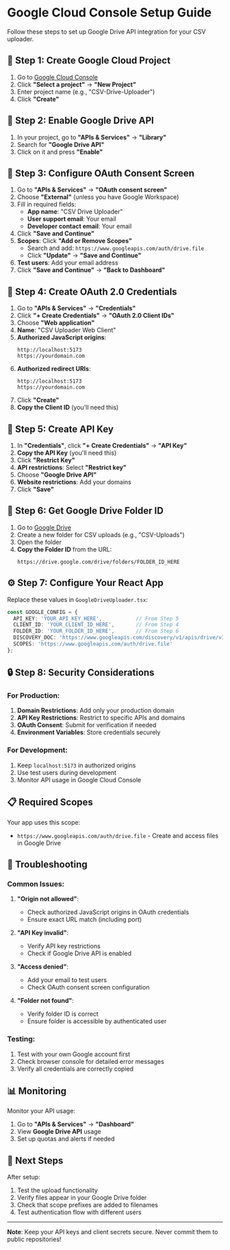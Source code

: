 # Google Cloud Console Setup Guide

Follow these steps to set up Google Drive API integration for your CSV uploader.

## 🚀 Step 1: Create Google Cloud Project

1. Go to [Google Cloud Console](https://console.cloud.google.com/)
2. Click **"Select a project"** → **"New Project"**
3. Enter project name (e.g., "CSV-Drive-Uploader")
4. Click **"Create"**

## 🔧 Step 2: Enable Google Drive API

1. In your project, go to **"APIs & Services"** → **"Library"**
2. Search for **"Google Drive API"**
3. Click on it and press **"Enable"**

## 🔐 Step 3: Configure OAuth Consent Screen

1. Go to **"APIs & Services"** → **"OAuth consent screen"**
2. Choose **"External"** (unless you have Google Workspace)
3. Fill in required fields:
   - **App name**: "CSV Drive Uploader"
   - **User support email**: Your email
   - **Developer contact email**: Your email
4. Click **"Save and Continue"**
5. **Scopes**: Click **"Add or Remove Scopes"**
   - Search and add: `https://www.googleapis.com/auth/drive.file`
   - Click **"Update"** → **"Save and Continue"**
6. **Test users**: Add your email address
7. Click **"Save and Continue"** → **"Back to Dashboard"**

## 🔑 Step 4: Create OAuth 2.0 Credentials

1. Go to **"APIs & Services"** → **"Credentials"**
2. Click **"+ Create Credentials"** → **"OAuth 2.0 Client IDs"**
3. Choose **"Web application"**
4. **Name**: "CSV Uploader Web Client"
5. **Authorized JavaScript origins**:
   ```
   http://localhost:5173
   https://yourdomain.com
   ```
6. **Authorized redirect URIs**:
   ```
   http://localhost:5173
   https://yourdomain.com
   ```
7. Click **"Create"**
8. **Copy the Client ID** (you'll need this)

## 🔐 Step 5: Create API Key

1. In **"Credentials"**, click **"+ Create Credentials"** → **"API Key"**
2. **Copy the API Key** (you'll need this)
3. Click **"Restrict Key"**
4. **API restrictions**: Select **"Restrict key"**
5. Choose **"Google Drive API"**
6. **Website restrictions**: Add your domains
7. Click **"Save"**

## 📁 Step 6: Get Google Drive Folder ID

1. Go to [Google Drive](https://drive.google.com/)
2. Create a new folder for CSV uploads (e.g., "CSV-Uploads")
3. Open the folder
4. **Copy the Folder ID** from the URL:
   ```
   https://drive.google.com/drive/folders/FOLDER_ID_HERE
   ```

## ⚙️ Step 7: Configure Your React App

Replace these values in `GoogleDriveUploader.tsx`:

```typescript
const GOOGLE_CONFIG = {
  API_KEY: 'YOUR_API_KEY_HERE',           // From Step 5
  CLIENT_ID: 'YOUR_CLIENT_ID_HERE',       // From Step 4
  FOLDER_ID: 'YOUR_FOLDER_ID_HERE',       // From Step 6
  DISCOVERY_DOC: 'https://www.googleapis.com/discovery/v1/apis/drive/v3/rest',
  SCOPES: 'https://www.googleapis.com/auth/drive.file'
};
```

## 🔒 Step 8: Security Considerations

### For Production:
1. **Domain Restrictions**: Add only your production domain
2. **API Key Restrictions**: Restrict to specific APIs and domains
3. **OAuth Consent**: Submit for verification if needed
4. **Environment Variables**: Store credentials securely

### For Development:
1. Keep `localhost:5173` in authorized origins
2. Use test users during development
3. Monitor API usage in Google Cloud Console

## 📋 Required Scopes

Your app uses this scope:
- `https://www.googleapis.com/auth/drive.file` - Create and access files in Google Drive

## 🚨 Troubleshooting

### Common Issues:

1. **"Origin not allowed"**:
   - Check authorized JavaScript origins in OAuth credentials
   - Ensure exact URL match (including port)

2. **"API Key invalid"**:
   - Verify API key restrictions
   - Check if Google Drive API is enabled

3. **"Access denied"**:
   - Add your email to test users
   - Check OAuth consent screen configuration

4. **"Folder not found"**:
   - Verify folder ID is correct
   - Ensure folder is accessible by authenticated user

### Testing:
1. Test with your own Google account first
2. Check browser console for detailed error messages
3. Verify all credentials are correctly copied

## 📊 Monitoring

Monitor your API usage:
1. Go to **"APIs & Services"** → **"Dashboard"**
2. View **Google Drive API** usage
3. Set up quotas and alerts if needed

## 🎯 Next Steps

After setup:
1. Test the upload functionality
2. Verify files appear in your Google Drive folder
3. Check that scope prefixes are added to filenames
4. Test authentication flow with different users

---

**Note**: Keep your API keys and client secrets secure. Never commit them to public repositories!